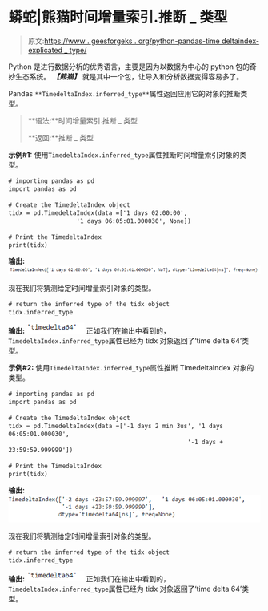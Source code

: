 # 蟒蛇|熊猫时间增量索引.推断 _ 类型

> 原文:[https://www . geesforgeks . org/python-pandas-time deltaindex-explicated _ type/](https://www.geeksforgeeks.org/python-pandas-timedeltaindex-inferred_type/)

Python 是进行数据分析的优秀语言，主要是因为以数据为中心的 python 包的奇妙生态系统。 ***【熊猫】*** 就是其中一个包，让导入和分析数据变得容易多了。

Pandas `**TimedeltaIndex.inferred_type**`属性返回应用它的对象的推断类型。

> **语法:**时间增量索引.推断 _ 类型
> 
> **返回:**推断 _ 类型

**示例#1:** 使用`TimedeltaIndex.inferred_type`属性推断时间增量索引对象的类型。

```
# importing pandas as pd
import pandas as pd

# Create the TimedeltaIndex object
tidx = pd.TimedeltaIndex(data =['1 days 02:00:00', 
                   '1 days 06:05:01.000030', None])

# Print the TimedeltaIndex
print(tidx)
```

**输出:**
![](img/62968e4e534bb4dad3065558648909c8.png)

现在我们将猜测给定时间增量索引对象的类型。

```
# return the inferred type of the tidx object
tidx.inferred_type
```

**输出:**
![](img/953fe162451685c7d25e528725accd9b.png)
正如我们在输出中看到的，`TimedeltaIndex.inferred_type`属性已经为 tidx 对象返回了‘time delta 64’类型。

**示例#2:** 使用`TimedeltaIndex.inferred_type`属性推断 TimedeltaIndex 对象的类型。

```
# importing pandas as pd
import pandas as pd

# Create the TimedeltaIndex object
tidx = pd.TimedeltaIndex(data =['-1 days 2 min 3us', '1 days 06:05:01.000030',
                                                  '-1 days + 23:59:59.999999'])

# Print the TimedeltaIndex
print(tidx)
```

**输出:**
![](img/f5468003d01cf5883b597cb323de040e.png)

现在我们将猜测给定时间增量索引对象的类型。

```
# return the inferred type of the tidx object
tidx.inferred_type
```

**输出:**
![](img/953fe162451685c7d25e528725accd9b.png)
正如我们在输出中看到的，`TimedeltaIndex.inferred_type`属性已经为 tidx 对象返回了‘time delta 64’类型。